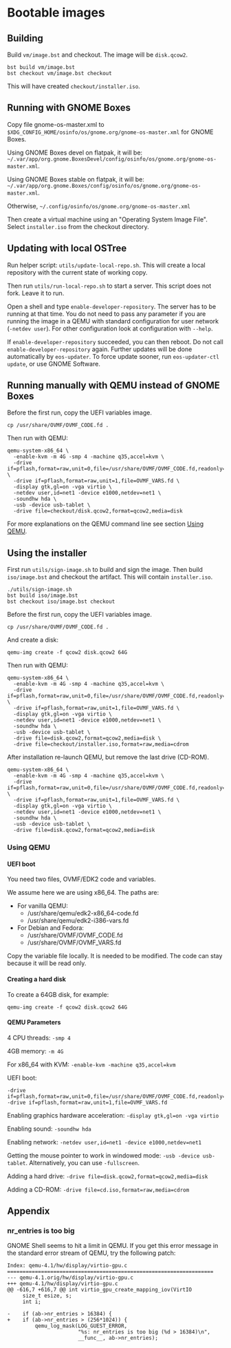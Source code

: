 # Bootable images

## Building

Build `vm/image.bst` and checkout. The image will be `disk.qcow2`.

```
bst build vm/image.bst
bst checkout vm/image.bst checkout
```

This will have created `checkout/installer.iso`.

## Running with GNOME Boxes

Copy file gnome-os-master.xml to `$XDG_CONFIG_HOME/osinfo/os/gnome.org/gnome-os-master.xml` for GNOME Boxes.

Using GNOME Boxes devel on flatpak, it will be: `~/.var/app/org.gnome.BoxesDevel/config/osinfo/os/gnome.org/gnome-os-master.xml`.

Using GNOME Boxes stable on flatpak, it will be: `~/.var/app/org.gnome.Boxes/config/osinfo/os/gnome.org/gnome-os-master.xml`.

Otherwise, `~/.config/osinfo/os/gnome.org/gnome-os-master.xml`

Then create a virtual machine using an "Operating System Image
File". Select `installer.iso` from the checkout directory.

## Updating with local OSTree

Run helper script: `utils/update-local-repo.sh`. This will create a
local repository with the current state of working copy.

Then run `utils/run-local-repo.sh` to start a server. This script does
not fork. Leave it to run.

Open a shell and type `enable-developer-repository`. The server has to
be running at that time. You do not need to pass any parameter if you
are running the image in a QEMU with standard configuration for user
network (`-netdev user`). For other configuration look at
configuration with `--help`.

If `enable-developer-repository` succeeded, you can then reboot.  Do
not call `enable-developer-repository` again.  Further updates will be
done automatically by `eos-updater`. To force update sooner, run
`eos-updater-ctl update`, or use GNOME Software.

## Running manually with QEMU instead of GNOME Boxes

Before the first run, copy the UEFI variables image.

```
cp /usr/share/OVMF/OVMF_CODE.fd .
```

Then run with QEMU:

```
qemu-system-x86_64 \
  -enable-kvm -m 4G -smp 4 -machine q35,accel=kvm \
  -drive if=pflash,format=raw,unit=0,file=/usr/share/OVMF/OVMF_CODE.fd,readonly=on \
  -drive if=pflash,format=raw,unit=1,file=OVMF_VARS.fd \
  -display gtk,gl=on -vga virtio \
  -netdev user,id=net1 -device e1000,netdev=net1 \
  -soundhw hda \
  -usb -device usb-tablet \
  -drive file=checkout/disk.qcow2,format=qcow2,media=disk
```

For more explanations on the QEMU command line see section [Using
QEMU](#using-qemu).

## Using the installer

First run `utils/sign-image.sh` to build and sign the image.
Then build `iso/image.bst` and checkout the artifact. This will
contain `installer.iso`.

```
./utils/sign-image.sh
bst build iso/image.bst
bst checkout iso/image.bst checkout
```

Before the first run, copy the UEFI variables image.

```
cp /usr/share/OVMF/OVMF_CODE.fd .
```

And create a disk:

```
qemu-img create -f qcow2 disk.qcow2 64G
```

Then run with QEMU:

```
qemu-system-x86_64 \
  -enable-kvm -m 4G -smp 4 -machine q35,accel=kvm \
  -drive if=pflash,format=raw,unit=0,file=/usr/share/OVMF/OVMF_CODE.fd,readonly=on \
  -drive if=pflash,format=raw,unit=1,file=OVMF_VARS.fd \
  -display gtk,gl=on -vga virtio \
  -netdev user,id=net1 -device e1000,netdev=net1 \
  -soundhw hda \
  -usb -device usb-tablet \
  -drive file=disk.qcow2,format=qcow2,media=disk \
  -drive file=checkout/installer.iso,format=raw,media=cdrom
```

After installation re-launch QEMU, but remove the last drive (CD-ROM).

```
qemu-system-x86_64 \
  -enable-kvm -m 4G -smp 4 -machine q35,accel=kvm \
  -drive if=pflash,format=raw,unit=0,file=/usr/share/OVMF/OVMF_CODE.fd,readonly=on \
  -drive if=pflash,format=raw,unit=1,file=OVMF_VARS.fd \
  -display gtk,gl=on -vga virtio \
  -netdev user,id=net1 -device e1000,netdev=net1 \
  -soundhw hda \
  -usb -device usb-tablet \
  -drive file=disk.qcow2,format=qcow2,media=disk
```

### Using QEMU

<a name="using-qemu"></a>

#### UEFI boot

You need two files, OVMF/EDK2 code and variables.

We assume here we are using x86_64. The paths are:

- For vanilla QEMU:
  * /usr/share/qemu/edk2-x86_64-code.fd
  * /usr/share/qemu/edk2-i386-vars.fd
- For Debian and Fedora:
  * /usr/share/OVMF/OVMF_CODE.fd
  * /usr/share/OVMF/OVMF_VARS.fd

Copy the variable file locally. It is needed to be modified. The code
can stay because it will be read only.

#### Creating a hard disk

To create a 64GB disk, for example:

```
qemu-img create -f qcow2 disk.qcow2 64G
```

#### QEMU Parameters

4 CPU threads: `-smp 4`

4GB memory: `-m 4G`

For x86_64 with KVM: `-enable-kvm -machine q35,accel=kvm`

UEFI boot:

```
-drive if=pflash,format=raw,unit=0,file=/usr/share/OVMF/OVMF_CODE.fd,readonly=on
-drive if=pflash,format=raw,unit=1,file=OVMF_VARS.fd
```

Enabling graphics hardware acceleration: `-display gtk,gl=on -vga virtio`

Enabling sound: `-soundhw hda`

Enabling network: `-netdev user,id=net1 -device e1000,netdev=net1`

Getting the mouse pointer to work in windowed mode: `-usb -device
usb-tablet`.  Alternatively, you can use `-fullscreen`.

Adding a hard drive: `-drive file=disk.qcow2,format=qcow2,media=disk`

Adding a CD-ROM: `-drive file=cd.iso,format=raw,media=cdrom`

## Appendix

### nr_entries is too big

GNOME Shell seems to hit a limit in QEMU. If you get this error message
in the standard error stream of QEMU, try the following patch:

```
Index: qemu-4.1/hw/display/virtio-gpu.c
===================================================================
--- qemu-4.1.orig/hw/display/virtio-gpu.c
+++ qemu-4.1/hw/display/virtio-gpu.c
@@ -616,7 +616,7 @@ int virtio_gpu_create_mapping_iov(VirtIO
     size_t esize, s;
     int i;
 
-    if (ab->nr_entries > 16384) {
+    if (ab->nr_entries > (256*1024)) {
         qemu_log_mask(LOG_GUEST_ERROR,
                       "%s: nr_entries is too big (%d > 16384)\n",
                       __func__, ab->nr_entries);
```
